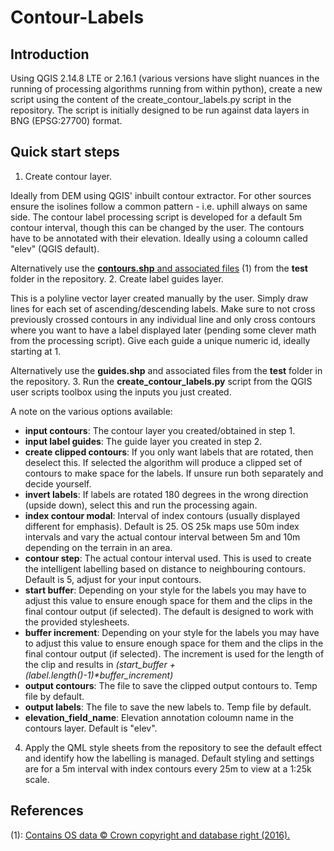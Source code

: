 # Contour-Labels

## Introduction
Using QGIS 2.14.8 LTE or 2.16.1 (various versions have slight nuances in the running of processing algorithms running from within python), create a new script using the content of the create_contour_labels.py script in the repository.
The script is initially designed to be run against data layers in BNG (EPSG:27700) format.

## Quick start steps
1. Create contour layer.

  Ideally from DEM using QGIS' inbuilt contour extractor. For other sources ensure the isolines follow a common pattern - i.e. uphill always on same side. The contour label processing script is developed for a default 5m contour interval, though this can be changed by the user. The contours have to be annotated with their elevation. Ideally using a coloumn called "elev" (QGIS default).
  
  Alternatively use the [**contours.shp** and associated files][os opendata] (1) from the **test** folder in the repository.
2. Create label guides layer.

  This is a polyline vector layer created manually by the user. Simply draw lines for each set of ascending/descending labels. Make sure to not cross previously crossed contours in any individual line and only cross contours where you want to have a label displayed later (pending some clever math from the processing script). Give each guide a unique numeric id, ideally starting at 1.
  
  Alternatively use the **guides.shp** and associated files from the **test** folder in the repository.
3. Run the **create_contour_labels.py** script from the QGIS user scripts toolbox using the inputs you just created.

  A note on the various options available:
  - **input contours**: The contour layer you created/obtained in step 1.
  - **input label guides**: The guide layer you created in step 2.
  - **create clipped contours**: If you only want labels that are rotated, then deselect this. If selected the algorithm will produce a clipped set of contours to make space for the labels. If unsure run both separately and decide yourself.
  - **invert labels**: If labels are rotated 180 degrees in the wrong direction (upside down), select this and run the processing again.
  - **index contour modal**: Interval of index contours (usually displayed different for emphasis). Default is 25. OS 25k maps use 50m index intervals and vary the actual contour interval between 5m and 10m depending on the terrain in an area.
  - **contour step**: The actual contour interval used. This is used to create the intelligent labelling based on distance to neighbouring contours. Default is 5, adjust for your input contours.
  - **start buffer**: Depending on your style for the labels you may have to adjust this value to ensure enough space for them and the clips in the final contour output (if selected). The default is designed to work with the provided stylesheets.
  - **buffer increment**: Depending on your style for the labels you may have to adjust this value to ensure enough space for them and the clips in the final contour output (if selected). The increment is used for the length of the clip and results in _(start_buffer + (label.length()-1)*buffer_increment)_
  - **output contours**: The file to save the clipped output contours to. Temp file by default.
  - **output labels**: The file to save the new labels to. Temp file by default.
  - **elevation_field_name**: Elevation annotation coloumn name in the contours layer. Default is "elev".

4. Apply the QML style sheets from the repository to see the default effect and identify how the labelling is managed. Default styling and settings are for a 5m interval with index contours every 25m to view at a 1:25k scale.

## References
(1): [Contains OS data © Crown copyright and database right (2016).][os opendata]

[os opendata]: https://www.ordnancesurvey.co.uk/opendatadownload/products.html
